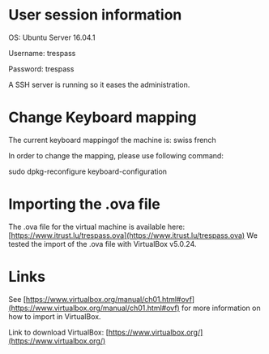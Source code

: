 # User session information
OS: Ubuntu Server 16.04.1

Username: trespass

Password: trespass

A SSH server is running so it eases the administration.

# Change Keyboard mapping
The current keyboard mappingof the machine is: swiss french

In order to change the mapping, please use following command:

sudo dpkg-reconfigure keyboard-configuration

# Importing the .ova file
The .ova file for the virtual machine is available here: [https://www.itrust.lu/trespass.ova](https://www.itrust.lu/trespass.ova)
We tested the import of the .ova file with VirtualBox v5.0.24.

# Links
See [https://www.virtualbox.org/manual/ch01.html#ovf](https://www.virtualbox.org/manual/ch01.html#ovf) for more information on how to import in VirtualBox.

Link to download VirtualBox: [https://www.virtualbox.org/](https://www.virtualbox.org/)
